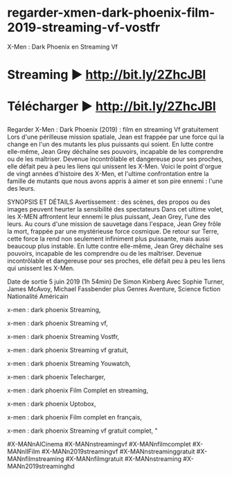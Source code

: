 # regarder-xmen-dark-phoenix-film-2019-streaming-vf-vostfr
X-Men : Dark Phoenix en Streaming Vf

# <p>Streaming ► <a href="http://bit.ly/2ZhcJBl" rel="nofollow">http://bit.ly/2ZhcJBl</a></p>

# <p>Télécharger ► <a href="http://bit.ly/2ZhcJBl" rel="nofollow">http://bit.ly/2ZhcJBl</a></p>

Regarder X-Men : Dark Phoenix (2019) : film en streaming Vf gratuitement Lors d'une périlleuse mission spatiale, Jean est frappée par une force qui la change en l'un des mutants les plus puissants qui soient. En lutte contre elle-même, Jean Grey déchaîne ses pouvoirs, incapable de les comprendre ou de les maîtriser. Devenue incontrôlable et dangereuse pour ses proches, elle défait peu à peu les liens qui unissent les X-Men. Voici le point d'orgue de vingt années d'histoire des X-Men, et l'ultime confrontation entre la famille de mutants que nous avons appris à aimer et son pire ennemi : l'une des leurs.

SYNOPSIS ET DÉTAILS Avertissement : des scènes, des propos ou des images peuvent heurter la sensibilité des spectateurs Dans cet ultime volet, les X-MEN affrontent leur ennemi le plus puissant, Jean Grey, l’une des leurs. Au cours d'une mission de sauvetage dans l'espace, Jean Grey frôle la mort, frappée par une mystérieuse force cosmique. De retour sur Terre, cette force la rend non seulement infiniment plus puissante, mais aussi beaucoup plus instable. En lutte contre elle-même, Jean Grey déchaîne ses pouvoirs, incapable de les comprendre ou de les maîtriser. Devenue incontrôlable et dangereuse pour ses proches, elle défait peu à peu les liens qui unissent les X-Men.

Date de sortie 5 juin 2019 (1h 54min) De Simon Kinberg Avec Sophie Turner, James McAvoy, Michael Fassbender plus Genres Aventure, Science fiction Nationalité Américain

x-men : dark phoenix Streaming,

x-men : dark phoenix Streaming vf,

x-men : dark phoenix Streaming Vostfr,

x-men : dark phoenix Streaming vf gratuit,

x-men : dark phoenix Streaming Youwatch,

x-men : dark phoenix Telecharger,

x-men : dark phoenix Film Complet en streaming,

x-men : dark phoenix Uptobox,

x-men : dark phoenix Film complet en français,

x-men : dark phoenix Streaming vf gratuit complet, "

#X-MANnAlCinema #X-MANnstreamingvf #X-MANnfilmcomplet #X-MANnIlFilm #X-MANn2019streamingvf #X-MANnstreaminggratuit #X-MANnfilmstreaming #X-MANnfilmgratuit #X-MANnstreaming #X-MANn2019streaminghd
